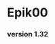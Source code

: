# Epik00
### version 1.32

<!--
**Epik00/Epik00** is a ✨ _special_ ✨ repository because its `README.md` (this file) appears on your GitHub profile.
-->

